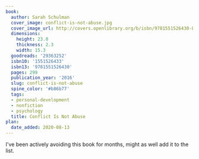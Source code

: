 ```yaml
---
book:
  author: Sarah Schulman
  cover_image: conflict-is-not-abuse.jpg
  cover_image_url: http://covers.openlibrary.org/b/isbn/9781551526430-L.jpg
  dimensions:
    height: 23.0
    thickness: 2.3
    width: 15.3
  goodreads: '29363252'
  isbn10: '1551526433'
  isbn13: '9781551526430'
  pages: 299
  publication_year: '2016'
  slug: conflict-is-not-abuse
  spine_color: '#b86b77'
  tags:
  - personal-development
  - nonfiction
  - psychology
  title: Conflict Is Not Abuse
plan:
  date_added: 2020-08-13
---
```


I've been actively avoiding this book for months, might as well add it to the list.
